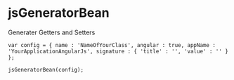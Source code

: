# jsGeneratorBean
Generater Getters and Setters

``var config = {
  name : 'NameOfYourClass',
  angular : true,
  appName : 'YourApplicationAngularJs',
  signature : {
    'title' : '',
    'value' : ''
  }
};``

``
jsGeneratorBean(config);
``
